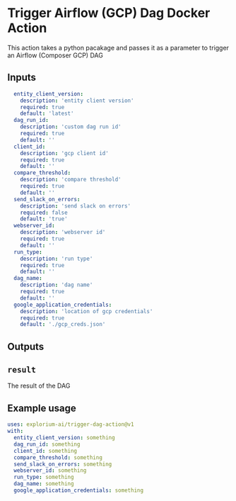 # Trigger Airflow (GCP) Dag Docker Action

This action takes a python pacakage and passes it as a parameter to trigger an Airflow (Composer GCP) DAG
## Inputs

```yaml
  entity_client_version:
    description: 'entity client version'
    required: true
    default: 'latest'
  dag_run_id:
    description: 'custom dag run id'
    required: true
    default: ''
  client_id:
    description: 'gcp client id'
    required: true
    default: ''
  compare_threshold:
    description: 'compare threshold'
    required: true
    default: ''
  send_slack_on_errors:
    description: 'send slack on errors'
    required: false
    default: 'true'
  webserver_id:
    description: 'webserver id'
    required: true
    default: ''         
  run_type:
    description: 'run type'
    required: true
    default: ''     
  dag_name:
    description: 'dag name'
    required: true
    default: ''
  google_application_credentials: 
    description: 'location of gcp credentials'
    required: true
    default: './gcp_creds.json'
```

## Outputs

## `result`

The result of the DAG

## Example usage

```yaml
uses: explorium-ai/trigger-dag-action@v1
with:
  entity_client_version: something
  dag_run_id: something
  client_id: something
  compare_threshold: something
  send_slack_on_errors: something
  webserver_id: something
  run_type: something
  dag_name: something
  google_application_credentials: something
```
